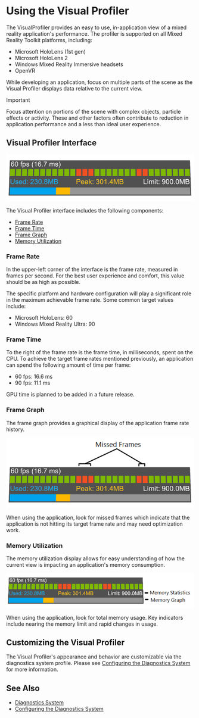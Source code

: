 # Using the Visual Profiler

The VisualProfiler provides an easy to use, in-application view of a mixed reality application's performance. The profiler is supported on all Mixed Reality Toolkit platforms, including:

- Microsoft HoloLens (1st gen)
- Microsoft HoloLens 2
- Windows Mixed Reality Immersive headsets
- OpenVR

While developing an application, focus on multiple parts of the scene as the Visual Profiler displays data relative to the current view. 

> [!IMPORTANT]
> Focus attention on portions of the scene with complex objects, particle effects or activity. These and other factors often contribute to reduction in application performance and a less than ideal user experience.

## Visual Profiler Interface

![Visual Profiler Interface](../../Documentation/Images/Diagnostics/VisualProfiler.png)

The Visual Profiler interface includes the following components:

- [Frame Rate](#frame-rate)
- [Frame Time](#frame-time)
- [Frame Graph](#frame-graph)
- [Memory Utilization](#memory-utilization)

### Frame Rate

In the upper-left corner of the interface is the frame rate, measured in frames per second. For the best user experience and comfort, this value should be as high as possible. 

The specific platform and hardware configuration will play a significant role in the maximum achievable frame rate. Some common target values include:

- Microsoft HoloLens: 60
- Windows Mixed Reality Ultra: 90

### Frame Time

To the right of the frame rate is the frame time, in milliseconds, spent on the CPU. To achieve the target frame rates mentioned previously, an application can spend the following amount of time per frame:

- 60 fps: 16.6 ms
- 90 fps: 11.1 ms

GPU time is planned to be added in a future release.

### Frame Graph

The frame graph provides a graphical display of the application frame rate history.

![Visual Profiler Frame Graph](../../Documentation/Images/Diagnostics/VisualProfilerMissedFrames.png)

When using the application, look for missed frames which indicate that the application is not hitting its target frame rate and may need optimization work.

### Memory Utilization

The memory utilization display allows for easy understanding of how the current view is impacting an application's memory consumption. 

![Visual Profiler Frame Graph](../../Documentation/Images/Diagnostics/VisualProfilerMemory.png)

When using the application, look for total memory usage. Key indicators include nearing the memory limit and rapid changes in usage.

## Customizing the Visual Profiler

The Visual Profiler's appearance and behavior are customizable via the diagnostics system profile. Please see [Configuring the Diagnostics System](ConfiguringDiagnostics.md) for more information.

## See Also

- [Diagnostics System](DiagnosticsSystemGettingStarted.md)
- [Configuring the Diagnostics System](ConfiguringDiagnostics.md)
